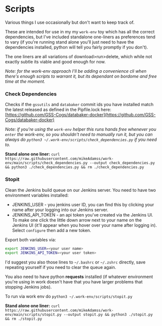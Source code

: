 
# Scripts

Various things I use occasionally but don't want to keep track of.

These are intended for use in my my `work-env` toy which has all the correct dependencies, but I've included standalone one-liners as preferences tend to vary (if you're running stand alone you'll just need to have the dependencies installed, python will tell you fairly promptly if you don't).

The one liners are all variations of download>run>delete, which while not exactly subtle its viable and good enough for now.

_Note: for the work-env approach I'll be adding a convenience cli when there's enough scripts to warrant it, but its dependant on bordome and free time at the moment._


### Check Dependencies

Checks if the `gssutils` and `databaker` commit ids you have installed match the latest released as defined in the Pipfile.lock here: [https://github.com/GSS-Cogs/databaker-docker](https://github.com/GSS-Cogs/databaker-docker) 

_Note: if you're using the `work-env` helper this runs hands free whenever you `enter` the work-env, so you shouldn't need to manually run it, but you can always do `python3 ~/.work-env/scripts/check_dependencies.py` if you need to._

**Stand alone one liner:** `curl https://raw.githubusercontent.com/mikeAdamss/work-env/main/scripts/check_dependencies.py --output check_dependencies.py && python3 ./check_dependencies.py && rm ./check_dependencies.py`

### Stopit

Clean the Jenkins build queue on our Jenkins server. You need to have two environment variables installed:

* JENKINS_USER - you jenkins user ID, you can find this by clicking your name after your logging into our Jenkins server.
* JENKINS_API_TOKEN - an api token you've created via the Jenkins UI. To make one click the little down arrow next to your name on the Jenkins UI (it'll appear when you hover over your name after logging in). Select `configure` then add a new token.

Export both variables via:
```sh
export JENKINS_USER=<your user name>
export JENKINS_API_TOKEN=<your user token>
```

I'd suggest you also those lines to `~/.bashrc` or `~/.zshrc` directly, save repeating yourself if you need to clear the queue again.

You also need to have python **requests** installed (if whatever environment you're using in work doesn't have that you have larger problems that stopping Jenkins jobs).

To run via work env do `python3 ~/.work-env/scripts/stopit.py`

**Stand alone one liner:** `curl https://raw.githubusercontent.com/mikeAdamss/work-env/main/scripts/stopit.py --output stopit.py && python3 ./stopit.py && rm ./stopit.py`
